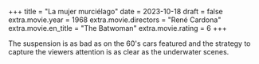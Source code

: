 +++
title = "La mujer murciélago"
date = 2023-10-18
draft = false
extra.movie.year = 1968
extra.movie.directors = "René Cardona"
extra.movie.en_title = "The Batwoman"
extra.movie.rating = 6
+++

The suspension is as bad as on the 60's cars featured and the strategy to capture the viewers attention is as clear as the underwater scenes.<!-- more -->